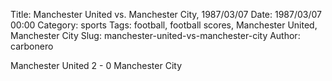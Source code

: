 Title: Manchester United vs. Manchester City, 1987/03/07
Date: 1987/03/07 00:00
Category: sports
Tags: football, football scores, Manchester United, Manchester City
Slug: manchester-united-vs-manchester-city
Author: carbonero


Manchester United 2 - 0 Manchester City
